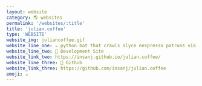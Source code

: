 ```yaml
---
layout: website
category: 🌎 websites
permalink: '/websites/:title'
title: 'julian.coffee'
type: 'WEBSITE'
website_img: juliancoffee.gif
website_line_one: ☕ python bot that crawls slyce nespresso patrons via venmo
website_line_two: 🚀 Development Site
website_link_two: https://insanj.github.io/julian.coffee/
website_line_three: 👾 Github
website_link_three: https://github.com/insanj/julian.coffee
emoji: ☕
---
```


